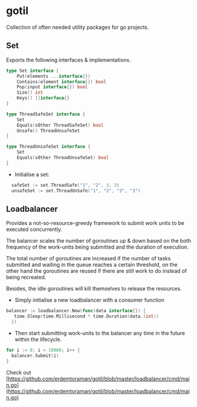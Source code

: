 # gotil

Collection of often needed utility packages for go projects.

## Set

Exports the following interfaces & implementations.
```go
type Set interface {
	Put(elements ...interface{})
	Contains(element interface{}) bool
	Pop(input interface{}) bool
	Size() int
	Keys() []interface{}
}

type ThreadSafeSet interface {
	Set
	Equals(sOther ThreadSafeSet) bool
	Unsafe() ThreadUnsafeSet
}

type ThreadUnsafeSet interface {
	Set
	Equals(sOther ThreadUnsafeSet) bool
}
```

- Initialise a set:

```go 
  safeSet := set.ThreadSafe("1", "2", 3, 3)
  unsafeSet := set.ThreadUnSafe("1", "2", "3", "3")
```


## Loadbalancer

Provides a not-so-resource-greedy framework to submit work units to be executed concurrently. 

The balancer scales the number of goroutines up & down based on the both frequency of the work-units being submitted and the duration of execution.

The total number of goroutines are increased if the number of tasks submitted and waiting in the queue reaches a certain threshold, on the other hand the goroutines are reused if there are still work to do instead of being recreated.

Besides, the idle goroutines will kill themselves to release the resources.

- Simply initialise a new loadbalancer with a consumer function
```go
balancer := loadbalancer.New(func(data interface{}) {
   time.Sleep(time.Millisecond * time.Duration(data.(int))
  }) 
```

- Then start submitting work-units to the balancer any time in the future within the lifecycle.

```go
for i := 0; i < 10000; i++ {
  balancer.Submit(i)
}
```

 Check out [https://github.com/erdemtoraman/gotil/blob/master/loadbalancer/cmd/main.go](https://github.com/erdemtoraman/gotil/blob/master/loadbalancer/cmd/main.go)


